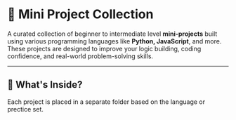 # 🚀 Mini Project Collection

A curated collection of beginner to intermediate level **mini-projects** built using various programming languages like **Python, JavaScript**, and more.  
These projects are designed to improve your logic building, coding confidence, and real-world problem-solving skills.

---

## 🧠 What's Inside?

Each project is placed in a separate folder based on the language or prectice set.

